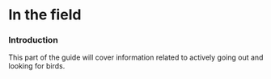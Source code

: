 # In the field

### Introduction

This part of the guide will cover information related to actively going out and looking for birds.

